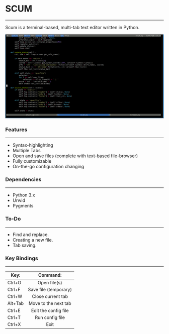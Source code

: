 # SCUM
------------
Scum is a terminal-based, multi-tab text editor written in Python.

![](https://github.com/CCareaga/scum/blob/master/docs/screenshot.png?raw=true "Scum in Gnome-Terminal")

### Features
------------
  - Syntax-highlighting
  - Multiple Tabs
  - Open and save files (complete with text-based file-browser)
  - Fully customizable
  - On-the-go configuration changing

### Dependencies
------------
 - Python 3.x
 - Urwid
 - Pygments

### To-Do
------------
- Find and replace.
- Creating a new file.
- Tab saving.

### Key Bindings
------------
| Key:    | Command:              |
| ------- |:---------------------:|
| Ctrl+O  | Open file(s)          |
| Ctrl+F  | Save file (temporary) |
| Ctrl+W  | Close current tab     |
| Alt+Tab | Move to the next tab  |
| Ctrl+E  | Edit the config file  |
| Ctrl+T  | Run config file       |
| Ctrl+X  | Exit                  |
